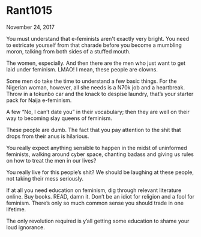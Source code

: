 # Rant1015


November 24, 2017

You must understand that e-feminists aren't exactly very bright. You need to extricate yourself from that charade before you become a mumbling moron, talking from both sides of a stuffed mouth.

The women, especially. And then there are the men who just want to get laid under feminism. LMAO! I mean, these people are clowns.

Some men do take the time to understand a few basic things. For the Nigerian woman, however, all she needs is a N70k job and a heartbreak. Throw in a tokunbo car and the knack to despise laundry, that’s your starter pack for Naija e-feminism. 

A few “No, I can’t date you” in their vocabulary; then they are well on their way to becoming slay queens of feminism.

These people are dumb. The fact that you pay attention to the shit that drops from their anus is hilarious.

You really expect anything sensible to happen in the midst of uninformed feminists, walking around cyber space, chanting badass and giving us rules on how to treat the men in our lives?

You really live for this people’s shit? We should be laughing at these people, not taking their mess seriously.

If at all you need education on feminism, dig through relevant literature online. Buy books. READ, damn it. Don’t be an idiot for religion and a fool for feminism. There’s only so much common sense you should trade in one lifetime.

The only revolution required is y’all getting some education to shame your loud ignorance.